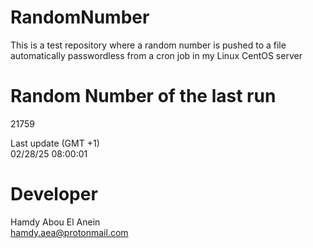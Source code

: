 # RandomNumber    
This is a test repository where a random number is pushed to a file automatically passwordless from a cron job in my Linux CentOS server    
# Random Number of the last run   
21759
      
Last update (GMT +1)    
02/28/25 08:00:01
# Developer    
Hamdy Abou El Anein   
hamdy.aea@protonmail.com
